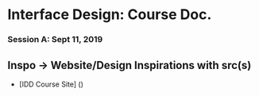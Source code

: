 # Interface Design: Course Doc.

### Session A: Sept 11, 2019
## Inspo -> Website/Design Inspirations with src(s)
- [IDD Course Site] ()
### 